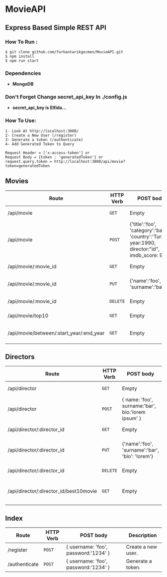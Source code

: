# MovieAPI

## Express Based Simple REST API

### How To Run :

```
$ git clone github.com/furkantarikgocmen/MovieAPI.git
$ npm install
$ npm run start
```

### Dependencies

- **MongoDB**

### Don't Forget Change secret_api_key In ./config.js

- **secret_api_key is Elfida...**


### How To Use:

```
1- Look At http://localhost:3000/
2- Create a New User (/register)
3- Generate a token (/authenticate)
4- Add Generated Token to Query

Request Header = ['x-access-token'] or
Request Body = {token : 'generatedToken'} or
request.query.token = http://localhost:3000/api/movie?token=generatedToken
```

## Movies

| Route                                    | HTTP Verb | POST body                                                                                         | Description                   |
| ---------------------------------------- | --------- | ------------------------------------------------------------------------------------------------- | ----------------------------- |
| /api/movie                               | `GET`     | Empty                                                                                             | List all movies.              |
| /api/movie                               | `POST`    | {'title':'foo', 'category':'bar', 'country':'Turkey', year:1990, director:"id", imdb_score: 9.7 } | Create a new movie.           |
| /api/movie/:movie_id                     | `GET`     | Empty                                                                                             | Get a movie.                  |
| /api/movie/:movie_id                     | `PUT`     | {'name':'foo', 'surname':'bar'}                                                                   | Update a movie with new info. |
| /api/movie/:movie_id                     | `DELETE`  | Empty                                                                                             | Delete a movie.               |
| /api/movie/top10                         | `GET`     | Empty                                                                                             | Get the top 10 movies.        |
| /api/movie/between/:start_year/:end_year | `GET`     | Empty                                                                                             | Movies between two dates.     |

## Directors

| Route                                  | HTTP Verb | POST body                                         | Description                      |
| -------------------------------------- | --------- | ------------------------------------------------- | -------------------------------- |
| /api/director                          | `GET`     | Empty                                             | List all directors.              |
| /api/director                          | `POST`    | { name: 'foo', surname:'bar', bio:'lorem ipsum' } | Create a new director.           |
| /api/director/:director_id             | `GET`     | Empty                                             | Get a director.                  |
| /api/director/:director_id             | `PUT`     | {'name':'foo', 'surname':'bar', 'bio': 'lorem'}   | Update a director with new info. |
| /api/director/:director_id             | `DELETE`  | Empty                                             | Delete a director.               |
| /api/director/:director_id/best10movie | `GET`     | Empty                                             | The director's top 10 films.     |

## Index

| Route         | HTTP Verb | POST body                            | Description        |
| ------------- | --------- | ------------------------------------ | ------------------ |
| /register     | `POST`    | { username: 'foo', password:'1234' } | Create a new user. |
| /authenticate | `POST`    | { username: 'foo', password:'1234' } | Generate a token.  |
